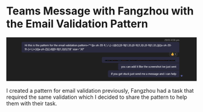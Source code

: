 # Teams Message with Fangzhou with the Email Validation Pattern

![Message4](TeamMessages/Fangzhou.png)

I created a pattern for email validation previously, Fangzhou had a task that required the same validation which I decided to share the pattern to help them with their task.